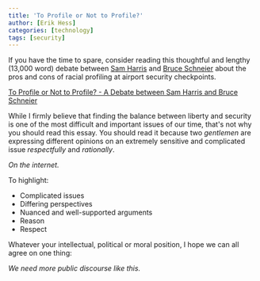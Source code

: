 ```yaml
---
title: 'To Profile or Not to Profile?'
author: [Erik Hess]
categories: [technology]
tags: [security]
---
```

If you have the time to spare, consider reading this thoughtful and lengthy (13,000 word) debate between [Sam Harris][1] and [Bruce Schneier][2] about the pros and cons of racial profiling at airport security checkpoints.

   [1]: http://www.samharris.org/about
   [2]: http://www.schneier.com/about.html

[To Profile or Not to Profile? - A Debate between Sam Harris and Bruce Schneier][3]

   [3]: http://www.schneier.com/essay-397.html

While I firmly believe that finding the balance between liberty and security is one of the most difficult and important issues of our time, that's not why you should read this essay. You should read it because two _gentlemen_ are expressing different opinions on an extremely sensitive and complicated issue _respectfully_ and _rationally_.

_On the internet._

To highlight:

  * Complicated issues
  * Differing perspectives
  * Nuanced and well-supported arguments
  * Reason
  * Respect

Whatever your intellectual, political or moral position, I hope we can all agree on one thing: 

_We need more public discourse like this._